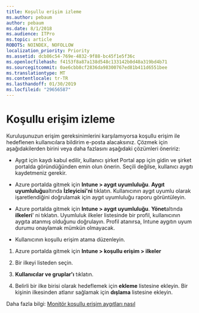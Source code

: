 ```yaml
---
title: Koşullu erişim izleme
ms.author: pebaum
author: pebaum
ms.date: 8/1/2018
ms.audience: ITPro
ms.topic: article
ROBOTS: NOINDEX, NOFOLLOW
localization_priority: Priority
ms.assetid: dcb86c54-769e-4832-9f88-bc45f1e5f36c
ms.openlocfilehash: f4153f8a87a138d548c133142b0d48a319bd4b71
ms.sourcegitcommit: 0ae6cbb8cf2836da98300767ed81b411d6551bee
ms.translationtype: MT
ms.contentlocale: tr-TR
ms.lasthandoff: 01/30/2019
ms.locfileid: "29656587"
---
```

# <a name="monitoring-conditional-access"></a>Koşullu erişim izleme

Kuruluşunuzun erişim gereksinimlerini karşılamıyorsa koşullu erişim ile hedeflenen kullanıcılara bildirim e-posta alacaksınız. Çözmek için aşağıdakilerden birini veya daha fazlasını aşağıdaki çözümleri öneririz:
  
- Aygıt için kaydı kabul edilir, kullanıcı şirket Portal app için gidin ve şirket portalda göründüğünden emin olun önerin. Seçili değilse, kullanıcı aygıtı kaydetmeniz gerekir.
    
- Azure portalda gitmek için **Intune \> aygıt uyumluluğu**. **Aygıt uyumluluğu**altında **İzleyicisi'ni** tıklatın. Kullanıcının aygıt uyumlu olarak işaretlendiğini doğrulamak için aygıt uyumluluğu raporu görüntüleyin. 
    
- Azure portalda gitmek için **Intune \> aygıt uyumluluğu**. **Yönet**altında **ilkeleri**' ni tıklatın. Uyumluluk ilkeler listesinde bir profil, kullanıcının aygıta atanmış olduğunu doğrulayın. Profil atanırsa, Intune aygıtın uyum durumu onaylamak mümkün olmayacak. 
    
- Kullanıcının koşullu erişim atama düzenleyin.
    
1. Azure portalda gitmek için **Intune \> koşullu erişim \> ilkeler**
    
2. Bir ilkeyi listeden seçin.
    
3. **Kullanıcılar ve gruplar'ı** tıklatın.
    
4. Belirli bir ilke birisi olarak hedeflemek için **ekleme** listesine ekleyin. Bir kişinin ilkesinden atlanır sağlamak için **dışlama** listesine ekleyin. 
    
Daha fazla bilgi: [Monitör koşullu erişim aygıtları nasıl](https://docs.microsoft.com/intune/conditional-access-exchange-monitor)
  

